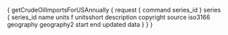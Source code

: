 {
  getCrudeOilImportsForUSAnnually {
    request {
      command
      series_id
    }
    series {
      series_id
      name
      units
      f
      unitsshort
      description
      copyright
      source
      iso3166
      geography
      geography2
      start
      end
      updated
      data
    }
  }
}